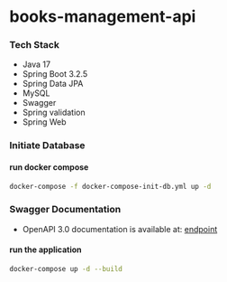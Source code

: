 # books-management-api

### Tech Stack
- Java 17
- Spring Boot 3.2.5
- Spring Data JPA
- MySQL
- Swagger
- Spring validation
- Spring Web

### Initiate Database
#### run docker compose
```bash
docker-compose -f docker-compose-init-db.yml up -d
```

### Swagger Documentation
- OpenAPI 3.0 documentation is available at: [endpoint](http://localhost:8080/swagger-ui/index.html)

#### run the application
```bash
docker-compose up -d --build
```

